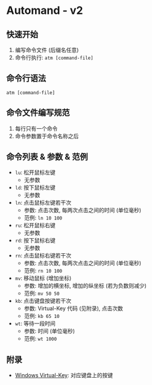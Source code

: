 ﻿# Automand - v2

## 快速开始

1. 编写命令文件 (后缀名任意)
2. 命令行执行: `atm [command-file]`

## 命令行语法

`atm [command-file]`

## 命令文件编写规范

1. 每行只有一个命令
2. 命令参数置于命令名称之后

## 命令列表 & 参数 & 范例

* `lu`: 松开鼠标左键
  * 无参数
* `ld`: 按下鼠标左键
  * 无参数
* `ln`: 点击鼠标左键若干次
  * 参数: 点击次数, 每两次点击之间的时间 (单位毫秒)
  * 范例: `ln 10 100`
* `ru`: 松开鼠标右键
  * 无参数
* `rd`: 按下鼠标右键
  * 无参数
* `rn`: 点击鼠标右键若干次
  * 参数: 点击次数, 每两次点击之间的时间 (单位毫秒)
  * 范例: `rn 10 100`
* `mv`: 移动鼠标 (增加坐标)
  * 参数: 增加的横坐标, 增加的纵坐标 (若为负数则减少)
  * 范例: `mv 50 50`
* `kb`: 点击键盘按键若干次
  * 参数: Virtual-Key 代码 (见附录), 点击次数
  * 范例: `kb 65 10`
* `wt`: 等待一段时间
  * 参数: 时间 (单位毫秒)
  * 范例: `wt 1000`

## 附录

* [Windows Virtual-Key](https://dwz.date/fmFy): 对应键盘上的按键
